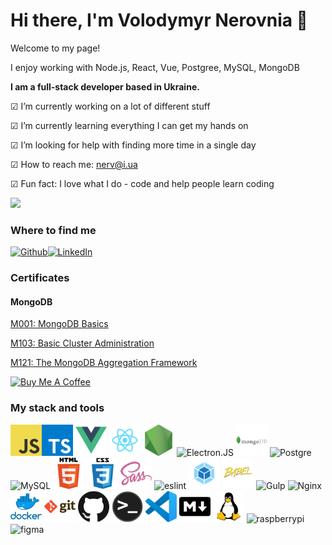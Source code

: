 
# Hi there, I'm Volodymyr Nerovnia 👋

Welcome to my page! 

I enjoy working with Node.js, React, Vue, Postgree, MySQL, MongoDB 

<strong>I am a full-stack developer based in Ukraine.</strong>

&#9745; I’m currently working on a lot of different stuff

&#9745; I’m currently learning everything I can get my hands on

&#9745; I’m looking for help with finding more time in a single day

&#9745; How to reach me: nerv@i.ua

&#9745; Fun fact: I love what I do - code and help people learn coding

![](https://komarev.com/ghpvc/?username=nerovnia&color=green)

<h3>Where to find me</h3>
<p><a href="https://github.com/nerovnia" target="_blank"><img alt="Github" src="https://img.shields.io/badge/GitHub-%2312100E.svg?&style=for-the-badge&logo=Github&logoColor=white" /></a><a href="https://www.linkedin.com/in/volodymyr-nerovnia/" target="_blank"><img alt="LinkedIn" src="https://img.shields.io/badge/linkedin-%230077B5.svg?&style=for-the-badge&logo=linkedin&logoColor=white" /></a> 
</p>

### Certificates
#### MongoDB
[M001: MongoDB Basics](https://university.mongodb.com/course_completion/f3cacdf5-793e-4142-a7c9-ab85b6da909e)

[M103: Basic Cluster Administration](https://university.mongodb.com/course_completion/f19ff096-9f92-4590-84d8-42f677cb60e4)

[M121: The MongoDB Aggregation Framework](https://university.mongodb.com/course_completion/97ff2af7-e822-4273-98a4-cbc70e11e84b)

<a href="https://www.buymeacoffee.com/nerovnia" target="_blank"><img src="https://cdn.buymeacoffee.com/buttons/default-orange.png" alt="Buy Me A Coffee" height="41" width="174"></a>

### My stack and tools


<img src="https://raw.githubusercontent.com/github/explore/80688e429a7d4ef2fca1e82350fe8e3517d3494d/topics/javascript/javascript.png" alt="JavaScript" width="50" height="50"><img src="https://raw.githubusercontent.com/github/explore/80688e429a7d4ef2fca1e82350fe8e3517d3494d/topics/typescript/typescript.png" alt="TypeScript" width="50" height="50">
<img src="https://raw.githubusercontent.com/github/explore/80688e429a7d4ef2fca1e82350fe8e3517d3494d/topics/vue/vue.png" alt="Vue.JS" width="50" height="50">
<img src="https://raw.githubusercontent.com/github/explore/80688e429a7d4ef2fca1e82350fe8e3517d3494d/topics/react/react.png" alt="React" width="50" height="50">
<img src="https://raw.githubusercontent.com/github/explore/80688e429a7d4ef2fca1e82350fe8e3517d3494d/topics/nodejs/nodejs.png" alt="Node.JS" width="50" height="50">
<img src="https://cdn.jsdelivr.net/gh/devicons/devicon/icons/electron/electron-original.svg" alt="Electron.JS" width="50" height="50">
<img src="https://raw.githubusercontent.com/github/explore/80688e429a7d4ef2fca1e82350fe8e3517d3494d/topics/mongodb/mongodb.png" alt="MongoDB" width="50" height="50">
<img src="https://cdn.jsdelivr.net/gh/devicons/devicon/icons/postgresql/postgresql-original.svg" alt="Postgre" width="50" height="50">
<img src="https://cdn.jsdelivr.net/gh/devicons/devicon/icons/mysql/mysql-original.svg" alt="MySQL" width="50" height="50">
<img src="https://raw.githubusercontent.com/github/explore/80688e429a7d4ef2fca1e82350fe8e3517d3494d/topics/html/html.png" alt="HTML" width="50" height="50">
<img src="https://raw.githubusercontent.com/github/explore/80688e429a7d4ef2fca1e82350fe8e3517d3494d/topics/css/css.png" alt="CSS" width="50" height="50">
<img src="https://raw.githubusercontent.com/github/explore/80688e429a7d4ef2fca1e82350fe8e3517d3494d/topics/sass/sass.png" alt="SASS" width="50" height="50">
<img src="https://cdn.jsdelivr.net/gh/devicons/devicon/icons/eslint/eslint-original.svg" alt="eslint" width="50" height="50">
<img src="https://raw.githubusercontent.com/github/explore/80688e429a7d4ef2fca1e82350fe8e3517d3494d/topics/webpack/webpack.png" alt="Webpack" width="50" height="50">
<img src="https://raw.githubusercontent.com/github/explore/80688e429a7d4ef2fca1e82350fe8e3517d3494d/topics/babel/babel.png" alt="Babel" width="50" height="50">
<img src="https://cdn.jsdelivr.net/gh/devicons/devicon/icons/gulp/gulp-plain.svg" alt="Gulp" width="50" height="50">
<img src="https://cdn.jsdelivr.net/gh/devicons/devicon/icons/nginx/nginx-original.svg" alt="Nginx" width="50" height="50"/>
<img src="https://raw.githubusercontent.com/github/explore/80688e429a7d4ef2fca1e82350fe8e3517d3494d/topics/docker/docker.png" alt="Docker" width="50" height="50">
<img src="https://raw.githubusercontent.com/github/explore/80688e429a7d4ef2fca1e82350fe8e3517d3494d/topics/git/git.png" alt="Git" width="50" height="50">
<img src="https://raw.githubusercontent.com/github/explore/78df643247d429f6cc873026c0622819ad797942/topics/github/github.png" alt="GitHub" width="50" height="50">
<img src="https://raw.githubusercontent.com/github/explore/80688e429a7d4ef2fca1e82350fe8e3517d3494d/topics/terminal/terminal.png" alt="Terminal" width="50" height="50">
<img src="https://raw.githubusercontent.com/github/explore/80688e429a7d4ef2fca1e82350fe8e3517d3494d/topics/visual-studio-code/visual-studio-code.png" alt="VS Code" width="50" height="50">
<img src="https://raw.githubusercontent.com/github/explore/80688e429a7d4ef2fca1e82350fe8e3517d3494d/topics/markdown/markdown.png" alt="Markdown" width="50" height="50">
<img src="https://raw.githubusercontent.com/github/explore/80688e429a7d4ef2fca1e82350fe8e3517d3494d/topics/linux/linux.png" alt="Linux" width="50" height="50">
<img src="https://cdn.jsdelivr.net/gh/devicons/devicon/icons/raspberrypi/raspberrypi-original.svg" alt="raspberrypi" width="50" height="50"/>
<img src="https://cdn.jsdelivr.net/gh/devicons/devicon/icons/figma/figma-original.svg" alt="figma" width="50" height="50"/>

          
